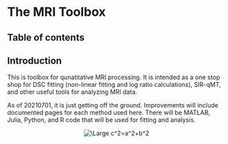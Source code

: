 # The MRI Toolbox

## Table of contents

## Introduction

This is toolbox for qunatitative MRI processing. It is intended as a one stop shop for DSC fitting (non-linear fitting and log ratio calculations), SIR-qMT, and other useful tools for analyzing MRI data. 

As of 20210701, it is just getting off the ground. Improvements will include documented pages for each method used here. There will be MATLAB, Julia, Python, and R code that will be used for fitting and analysis.

<p align="center">
<img src="https://latex.codecogs.com/svg.latex?\Large&space;c^2=a^2+b^2" title="\Large c^2=a^2+b^2" />
</p>
